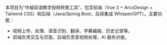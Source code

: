 本项目为“中越双语教学视频转换工具”，包含前端（Vue 3 + ArcoDesign + Tailwind CSS）和后端（Java/Spring Boot，后续集成 Whisper/GPT）。主要功能：
- 视频上传、处理、语音识别、翻译、字幕编辑、历史记录等。
- 前端负责交互与页面，后端负责音视频处理、AI 服务对接。